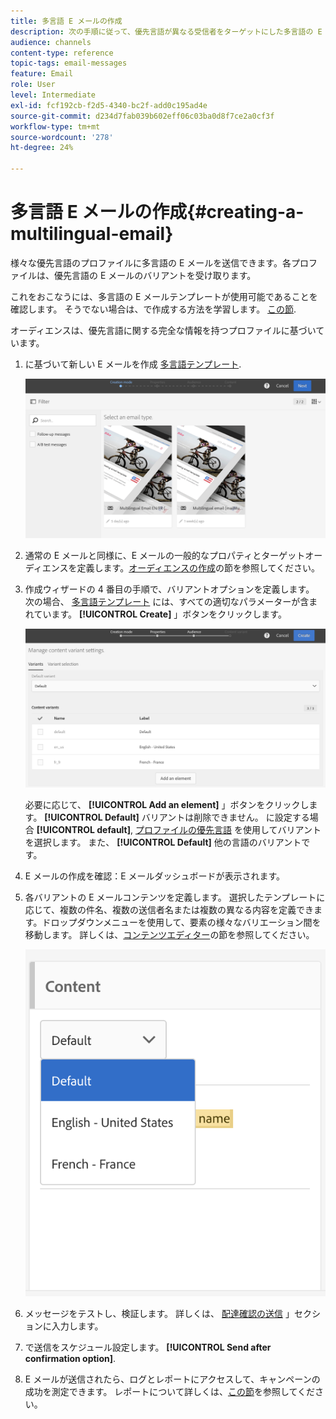 ```yaml
---
title: 多言語 E メールの作成
description: 次の手順に従って、優先言語が異なる受信者をターゲットにした多言語の E メールを作成します。
audience: channels
content-type: reference
topic-tags: email-messages
feature: Email
role: User
level: Intermediate
exl-id: fcf192cb-f2d5-4340-bc2f-add0c195ad4e
source-git-commit: d234d7fab039b602eff06c03ba0d8f7ce2a0cf3f
workflow-type: tm+mt
source-wordcount: '278'
ht-degree: 24%

---
```


# 多言語 E メールの作成{#creating-a-multilingual-email}

様々な優先言語のプロファイルに多言語の E メールを送信できます。各プロファイルは、優先言語の E メールのバリアントを受け取ります。

これをおこなうには、多言語の E メールテンプレートが使用可能であることを確認します。 そうでない場合は、で作成する方法を学習します。 [この節](../../channels/using/multilingual-messages-template.md).

オーディエンスは、優先言語に関する完全な情報を持つプロファイルに基づいています。

1. に基づいて新しい E メールを作成 [多言語テンプレート](../../channels/using/multilingual-messages-template.md).

   ![](assets/multi_create1.png)

1. 通常の E メールと同様に、E メールの一般的なプロパティとターゲットオーディエンスを定義します。[オーディエンスの作成](../../audiences/using/creating-audiences.md)の節を参照してください。

1. 作成ウィザードの 4 番目の手順で、バリアントオプションを定義します。 次の場合、 [多言語テンプレート](../../channels/using/multilingual-messages-template.md) には、すべての適切なパラメーターが含まれています。 **[!UICONTROL Create]** 」ボタンをクリックします。

   ![](assets/multi_create4.png)

   必要に応じて、 **[!UICONTROL Add an element]** 」ボタンをクリックします。 **[!UICONTROL Default]** バリアントは削除できません。 に設定する場合 **[!UICONTROL default]**, [プロファイルの優先言語](../../audiences/using/creating-profiles.md) を使用してバリアントを選択します。 また、 **[!UICONTROL Default]** 他の言語のバリアントです。

1. E メールの作成を確認：E メールダッシュボードが表示されます。
1. 各バリアントの E メールコンテンツを定義します。 選択したテンプレートに応じて、複数の件名、複数の送信者名または複数の異なる内容を定義できます。ドロップダウンメニューを使用して、要素の様々なバリエーション間を移動します。 詳しくは、[コンテンツエディター](../../designing/using/designing-content-in-adobe-campaign.md)の節を参照してください。

   ![](assets/multi_selectcontent.png)

1. メッセージをテストし、検証します。 詳しくは、 [配達確認の送信](../../sending/using/sending-proofs.md) 」セクションに入力します。
1. で送信をスケジュール設定します。 **[!UICONTROL Send after confirmation option]**.
1. E メールが送信されたら、ログとレポートにアクセスして、キャンペーンの成功を測定できます。 レポートについて詳しくは、[この節](../../reporting/using/about-dynamic-reports.md)を参照してください。

